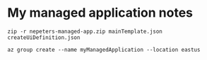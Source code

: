 # My managed application notes

```
zip -r nepeters-managed-app.zip mainTemplate.json createUiDefinition.json
```



```
az group create --name myManagedApplication --location eastus
```

